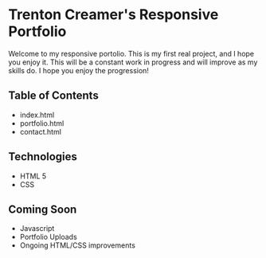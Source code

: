 # Trenton Creamer's Responsive Portfolio

Welcome to my responsive portolio. This is my first real project, and I hope you enjoy it. This will be a constant work in progress and will improve as my skills do. I hope you enjoy the progression!

## Table of Contents

* index.html
* portfolio.html
* contact.html


## Technologies

* HTML 5
* CSS

## Coming Soon
* Javascript
* Portfolio Uploads
* Ongoing HTML/CSS improvements


